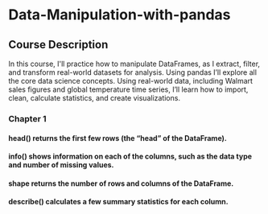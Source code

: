 # Data-Manipulation-with-pandas

## Course Description
In this course, I'll practice how to manipulate DataFrames, as I extract, filter, and transform real-world datasets for analysis. Using pandas I’ll explore all the core data science concepts. Using real-world data, including Walmart sales figures and global temperature time series, I’ll learn how to import, clean, calculate statistics, and create visualizations.

### Chapter 1
#### head() returns the first few rows (the “head” of the DataFrame).
#### info() shows information on each of the columns, such as the data type and number of missing values.
#### shape returns the number of rows and columns of the DataFrame.
#### describe() calculates a few summary statistics for each column.
